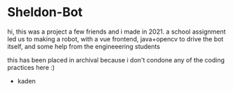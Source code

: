 # Sheldon-Bot

hi, this was a project a few friends and i made in 2021.
a school assignment led us to making a robot,
with a vue frontend, java+opencv to drive the bot itself,
and some help from the engineeering students

this has been placed in archival because i don't
condone any of the coding practices here :)

- kaden
